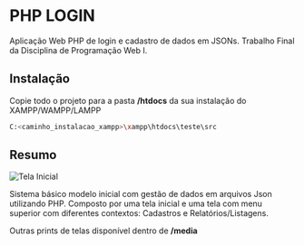 # PHP LOGIN

Aplicação Web PHP de login e cadastro de dados em JSONs.
Trabalho Final da Disciplina de Programação Web I.

## Instalação

Copie todo o projeto para a pasta **/htdocs** da sua instalação do XAMPP/WAMPP/LAMPP

```bash
C:<caminho_instalacao_xampp>\xampp\htdocs\teste\src
```

## Resumo

![Tela Inicial](https://imgur.com/D5gbGrD)

Sistema básico modelo inicial com gestão de dados em arquivos Json utilizando PHP. Composto por uma tela inicial e uma tela com menu superior com diferentes contextos: Cadastros e Relatórios/Listagens.

Outras prints de telas disponível dentro de **/media**